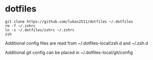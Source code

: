 # dotfiles

```
git clone https://github.com/lukas2511/dotfiles ~/.dotfiles
rm -f ~/.zshrc
ln -s ~/.dotfiles/zshrc ~/.zshrc
zsh
```

Additional config files are read from ~/.dotfiles-local/zsh.d and ~/.zsh.d

Additional git config can be placed in ~/.dotfiles-local/git/config
